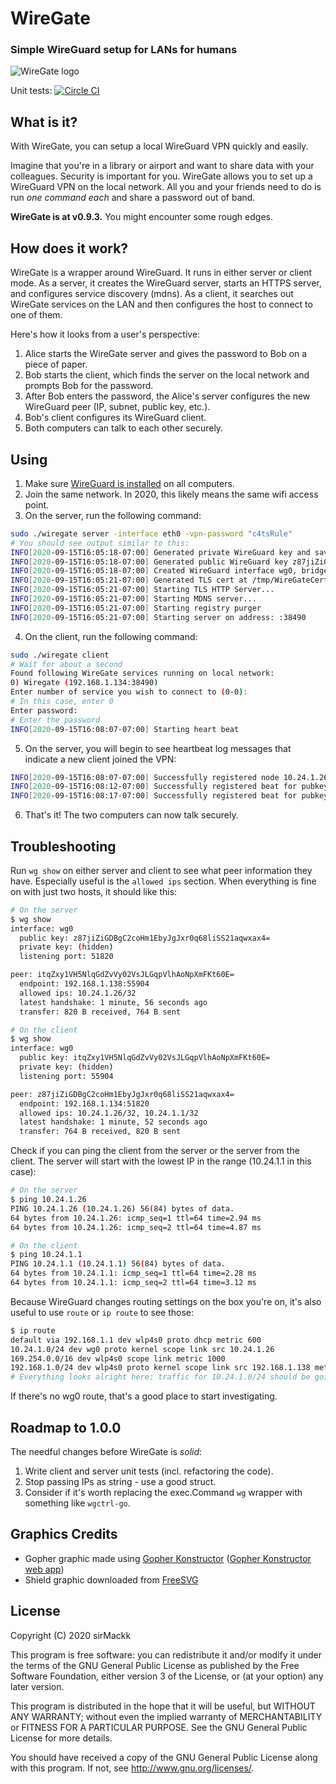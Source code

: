 # WireGate
### Simple WireGuard setup for LANs for humans

![WireGate logo](https://mattscodecave.com/media/wiregate_logo_200.png)

Unit tests: [![Circle CI](https://circleci.com/gh/sirMackk/wiregate/tree/master.svg?style=svg)](https://circleci.com/gh/sirMackk/wiregate/tree/master)

## What is it?

With WireGate, you can setup a local WireGuard VPN quickly and easily.

Imagine that you're in a library or airport and want to share data with your colleagues. Security is important for you. WireGate allows you to set up a WireGuard VPN on the local network. All you and your friends need to do is run _one command each_ and share a password out of band.


**WireGate is at v0.9.3.** You might encounter some rough edges.

## How does it work?

WireGate is a wrapper around WireGuard. It runs in either server or client mode. As a server, it creates the WireGuard server, starts an HTTPS server, and configures service discovery (mdns). As a client, it searches out WireGate services on the LAN and then configures the host to connect to one of them.

Here's how it looks from a user's perspective:

1. Alice starts the WireGate server and gives the password to Bob on a piece of paper.
2. Bob starts the client, which finds the server on the local network and prompts Bob for the password.
3. After Bob enters the password, the Alice's server configures the new WireGuard peer (IP, subnet, public key, etc.).
4. Bob's client configures its WireGuard client.
5. Both computers can talk to each other securely.

## Using

1. Make sure [WireGuard is installed][0] on all computers.
2. Join the same network. In 2020, this likely means the same wifi access point.
3. On the server, run the following command:

```bash
sudo ./wiregate server -interface eth0 -vpn-password "c4tsRule"
# You should see output similar to this:
INFO[2020-09-15T16:05:18-07:00] Generated private WireGuard key and saved to /tmp/WireGatePrivateKey825961041 
INFO[2020-09-15T16:05:18-07:00] Generated public WireGuard key z87jiZiGDBgC2coHm1EbyJgJxr0q68liSS21aqwxax4= 
INFO[2020-09-15T16:05:18-07:00] Created WireGuard interface wg0, bridged to eth0, and started WireGuard server on 192.168.1.134:51820 
INFO[2020-09-15T16:05:21-07:00] Generated TLS cert at /tmp/WireGateCert.pem733823868 and key at /tmp/WireGatePemKey172175531/key.pem 
INFO[2020-09-15T16:05:21-07:00] Starting TLS HTTP Server...                  
INFO[2020-09-15T16:05:21-07:00] Starting MDNS server...                      
INFO[2020-09-15T16:05:21-07:00] Starting registry purger                     
INFO[2020-09-15T16:05:21-07:00] Starting server on address: :38490
```

4. On the client, run the following command:

```bash
sudo ./wiregate client
# Wait for about a second
Found following WireGate services running on local network:
0) Wiregate (192.168.1.134:38490)
Enter number of service you wish to connect to (0-0):
# In this case, enter 0
Enter password:
# Enter the password
INFO[2020-09-15T16:08:07-07:00] Starting heart beat
```

5. On the server, you will begin to see heartbeat log messages that indicate a new client joined the VPN:

```bash
INFO[2020-09-15T16:08:07-07:00] Successfully registered node 10.24.1.26/24 with pubkey itqZxy1VH5NlqGdZvVy02VsJLGqpVlhAoNpXmFKt60E= as requested by 192.168.1.138:56054 
INFO[2020-09-15T16:08:12-07:00] Successfully registered beat for pubkey itqZxy1VH5NlqGdZvVy02VsJLGqpVlhAoNpXmFKt60E= request by 192.168.1.138:56054 
INFO[2020-09-15T16:08:17-07:00] Successfully registered beat for pubkey itqZxy1VH5NlqGdZvVy02VsJLGqpVlhAoNpXmFKt60E= request by 192.168.1.138:56054
```

6. That's it! The two computers can now talk securely.

## Troubleshooting

Run `wg show` on either server and client to see what peer information they have. Especially useful is the `allowed ips` section. When everything is fine on with just two hosts, it should like this:

```bash
# On the server
$ wg show
interface: wg0
  public key: z87jiZiGDBgC2coHm1EbyJgJxr0q68liSS21aqwxax4=
  private key: (hidden)
  listening port: 51820

peer: itqZxy1VH5NlqGdZvVy02VsJLGqpVlhAoNpXmFKt60E=
  endpoint: 192.168.1.138:55904
  allowed ips: 10.24.1.26/32
  latest handshake: 1 minute, 56 seconds ago
  transfer: 820 B received, 764 B sent
```

```bash
# On the client
$ wg show
interface: wg0
  public key: itqZxy1VH5NlqGdZvVy02VsJLGqpVlhAoNpXmFKt60E=
  private key: (hidden)
  listening port: 55904

peer: z87jiZiGDBgC2coHm1EbyJgJxr0q68liSS21aqwxax4=
  endpoint: 192.168.1.134:51820
  allowed ips: 10.24.1.26/32, 10.24.1.1/32
  latest handshake: 1 minute, 52 seconds ago
  transfer: 764 B received, 820 B sent
```

Check if you can ping the client from the server or the server from the client. The server will start with the lowest IP in the range (10.24.1.1 in this case):

```bash
# On the server
$ ping 10.24.1.26
PING 10.24.1.26 (10.24.1.26) 56(84) bytes of data.
64 bytes from 10.24.1.26: icmp_seq=1 ttl=64 time=2.94 ms
64 bytes from 10.24.1.26: icmp_seq=2 ttl=64 time=4.87 ms
```

```bash
# On the client
$ ping 10.24.1.1
PING 10.24.1.1 (10.24.1.1) 56(84) bytes of data.
64 bytes from 10.24.1.1: icmp_seq=1 ttl=64 time=2.28 ms
64 bytes from 10.24.1.1: icmp_seq=2 ttl=64 time=3.12 ms
```


Because WireGuard changes routing settings on the box you're on, it's also useful to use `route` or `ip route` to see those:

```bash
$ ip route
default via 192.168.1.1 dev wlp4s0 proto dhcp metric 600 
10.24.1.0/24 dev wg0 proto kernel scope link src 10.24.1.26 
169.254.0.0/16 dev wlp4s0 scope link metric 1000 
192.168.1.0/24 dev wlp4s0 proto kernel scope link src 192.168.1.138 metric 600
# Everything looks alright here: traffic for 10.24.1.0/24 should be going out the wg0 interface
```

If there's no wg0 route, that's a good place to start investigating.

## Roadmap to 1.0.0

The needful changes before WireGate is _solid_:
1. Write client and server unit tests (incl. refactoring the code).
2. Stop passing IPs as string - use a good struct.
3. Consider if it's worth replacing the exec.Command `wg` wrapper with something like `wgctrl-go`.

## Graphics Credits

- Gopher graphic made using [Gopher Konstructor][1] ([Gopher Konstructor web app][2])
- Shield graphic downloaded from [FreeSVG][3]

## License

Copyright (C) 2020 sirMackk

This program is free software: you can redistribute it and/or modify it under the terms of the GNU General Public License as published by the Free Software Foundation, either version 3 of the License, or (at your option) any later version.

This program is distributed in the hope that it will be useful, but WITHOUT ANY WARRANTY; without even the implied warranty of MERCHANTABILITY or FITNESS FOR A PARTICULAR PURPOSE. See the GNU General Public License for more details.

You should have received a copy of the GNU General Public License along with this program. If not, see http://www.gnu.org/licenses/.

[0]: https://www.wireguard.com/
[1]: https://github.com/quasilyte/gopherkon
[2]: https://quasilyte.dev/gopherkon/
[3]: https://freesvg.org/1528957643
